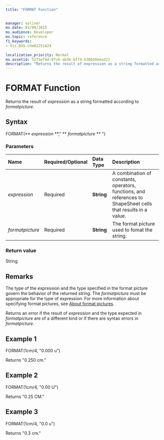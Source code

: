 ```yaml
---
title: "FORMAT Function"
 
 
manager: soliver
ms.date: 03/09/2015
ms.audience: Developer
ms.topic: reference
f1_keywords:
- Vis_DSS.chm82251424
 
localization_priority: Normal
ms.assetid: 52f5ef4d-07c6-ab36-bf74-b30b50eea221
description: "Returns the result of expression as a string formatted according to formatpicture."
---
```


# FORMAT Function

Returns the result of  _expression_ as a string formatted according to  _formatpicture_.
  
## Syntax

FORMAT(** *expression* **," ** *formatpicture* ** ") 
  
### Parameters

|**Name**|**Required/Optional**|**Data Type**|**Description**|
|:-----|:-----|:-----|:-----|
| _expression_ <br/> |Required  <br/> |**String** <br/> |A combination of constants, operators, functions, and references to ShapeSheet cells that results in a value.  <br/> |
| _formatpicture_ <br/> |Required  <br/> |**String** <br/> |The format picture used to fomat the string.  <br/> |
   
### Return value

String
  
## Remarks

The type of the expression and the type specified in the format picture govern the behavior of the returned string. The  _formatpicture_ must be appropriate for the type of expression. For more information about specifying format pictures, see [About format pictures](about-format-pictures.md).
  
Returns an error if the result of  _expression_ and the type expected in  _formatpicture_ are of a different kind or if there are syntax errors in  _formatpicture_.
  
## Example 1

FORMAT(1cm/4, "0.000 u")
  
Returns "0.250 cm."
  
## Example 2

FORMAT(1cm/4, "0.00 U")
  
Returns "0.25 CM."
  
## Example 3

FORMAT(1cm/4, "0.0 u")
  
Returns "0.3 cm."
  

